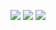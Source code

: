 <div align="center">
  
  [![](https://img.shields.io/badge/-choijoung1479@gmail.com-EA4335?style=for-the-badge&logo=gmail&logoColor=fcfcfc)](mailto:choijoung1479@gmail.com)
  [![](https://dcbadge.vercel.app/api/shield/541524642662318080)](mailto:cheesesand)
  [![](https://img.shields.io/badge/-cheesesand_-9146FF?style=for-the-badge&logo=gmail&logoColor=fcfcfc)]([mailto:choijoung1479@gmail.com](https://www.twitch.tv/cheesesand_)https://www.twitch.tv/cheesesand_)
</div>
